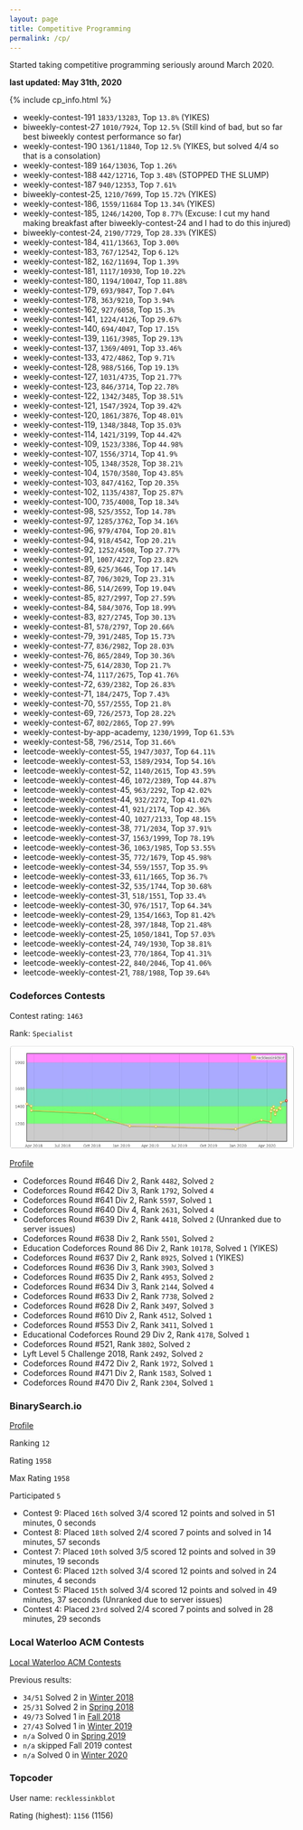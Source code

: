 ```yaml
---
layout: page
title: Competitive Programming
permalink: /cp/
---
```


Started taking competitive programming seriously around March 2020.

**last updated: May 31th, 2020**

{% include cp_info.html %}

- weekly-contest-191 `1833/13283`, Top `13.8%` (YIKES)
- biweekly-contest-27 `1010/7924`, Top `12.5%` (Still kind of bad, but so far best biweekly contest performance so far)
- weekly-contest-190 `1361/11840`, Top `12.5%` (YIKES, but solved 4/4 so that is a consolation)
- weekly-contest-189 `164/13036`, Top `1.26%`
- weekly-contest-188 `442/12716`, Top `3.48%` (STOPPED THE SLUMP)
- weekly-contest-187 `940/12353`, Top `7.61%`
- biweekly-contest-25, `1210/7699`, Top `15.72%` (YIKES)
- weekly-contest-186, `1559/11684` Top `13.34%` (YIKES)
- weekly-contest-185, `1246/14200`, Top `8.77%` (Excuse: I cut my hand making breakfast after biweekly-contest-24 and I had to do this injured)
- biweekly-contest-24, `2190/7729`, Top `28.33%` (YIKES)
- weekly-contest-184, `411/13663`, Top `3.00%`
- weekly-contest-183, `767/12542`, Top `6.12%`
- weekly-contest-182, `162/11694`, Top `1.39%`
- weekly-contest-181, `1117/10930`, Top `10.22%`
- weekly-contest-180, `1194/10047`, Top `11.88%`
- weekly-contest-179, `693/9847`, Top `7.04%`
- weekly-contest-178, `363/9210`, Top `3.94%`
- weekly-contest-162, `927/6058`, Top `15.3%`
- weekly-contest-141, `1224/4126`, Top `29.67%`
- weekly-contest-140, `694/4047`, Top `17.15%`
- weekly-contest-139, `1161/3985`, Top `29.13%`
- weekly-contest-137, `1369/4091`, Top `33.46%`
- weekly-contest-133, `472/4862`, Top `9.71%`
- weekly-contest-128, `988/5166`, Top `19.13%`
- weekly-contest-127, `1031/4735`, Top `21.77%`
- weekly-contest-123, `846/3714`, Top `22.78%`
- weekly-contest-122, `1342/3485`, Top `38.51%`
- weekly-contest-121, `1547/3924`, Top `39.42%`
- weekly-contest-120, `1861/3876`, Top `48.01%`
- weekly-contest-119, `1348/3848`, Top `35.03%`
- weekly-contest-114, `1421/3199`, Top `44.42%`
- weekly-contest-109, `1523/3386`, Top `44.98%`
- weekly-contest-107, `1556/3714`, Top `41.9%`
- weekly-contest-105, `1348/3528`, Top `38.21%`
- weekly-contest-104, `1570/3580`, Top `43.85%`
- weekly-contest-103, `847/4162`, Top `20.35%`
- weekly-contest-102, `1135/4387`, Top `25.87%`
- weekly-contest-100, `735/4008`, Top `18.34%`
- weekly-contest-98, `525/3552`, Top `14.78%`
- weekly-contest-97, `1285/3762`, Top `34.16%`
- weekly-contest-96, `979/4704`, Top `20.81%`
- weekly-contest-94, `918/4542`, Top `20.21%`
- weekly-contest-92, `1252/4508`, Top `27.77%`
- weekly-contest-91, `1007/4227`, Top `23.82%`
- weekly-contest-89, `625/3646`, Top `17.14%`
- weekly-contest-87, `706/3029`, Top `23.31%`
- weekly-contest-86, `514/2699`, Top `19.04%`
- weekly-contest-85, `827/2997`, Top `27.59%`
- weekly-contest-84, `584/3076`, Top `18.99%`
- weekly-contest-83, `827/2745`, Top `30.13%`
- weekly-contest-81, `578/2797`, Top `20.66%`
- weekly-contest-79, `391/2485`, Top `15.73%`
- weekly-contest-77, `836/2982`, Top `28.03%`
- weekly-contest-76, `865/2849`, Top `30.36%`
- weekly-contest-75, `614/2830`, Top `21.7%`
- weekly-contest-74, `1117/2675`, Top `41.76%`
- weekly-contest-72, `639/2382`, Top `26.83%`
- weekly-contest-71, `184/2475`, Top `7.43%`
- weekly-contest-70, `557/2555`, Top `21.8%`
- weekly-contest-69, `726/2573`, Top `28.22%`
- weekly-contest-67, `802/2865`, Top `27.99%`
- weekly-contest-by-app-academy, `1230/1999`, Top `61.53%`
- weekly-contest-58, `796/2514`, Top `31.66%`
- leetcode-weekly-contest-55, `1947/3037`, Top `64.11%`
- leetcode-weekly-contest-53, `1589/2934`, Top `54.16%`
- leetcode-weekly-contest-52, `1140/2615`, Top `43.59%`
- leetcode-weekly-contest-46, `1072/2389`, Top `44.87%`
- leetcode-weekly-contest-45, `963/2292`, Top `42.02%`
- leetcode-weekly-contest-44, `932/2272`, Top `41.02%`
- leetcode-weekly-contest-41, `921/2174`, Top `42.36%`
- leetcode-weekly-contest-40, `1027/2133`, Top `48.15%`
- leetcode-weekly-contest-38, `771/2034`, Top `37.91%`
- leetcode-weekly-contest-37, `1563/1999`, Top `78.19%`
- leetcode-weekly-contest-36, `1063/1985`, Top `53.55%`
- leetcode-weekly-contest-35, `772/1679`, Top `45.98%`
- leetcode-weekly-contest-34, `559/1557`, Top `35.9%`
- leetcode-weekly-contest-33, `611/1665`, Top `36.7%`
- leetcode-weekly-contest-32, `535/1744`, Top `30.68%`
- leetcode-weekly-contest-31, `518/1551`, Top `33.4%`
- leetcode-weekly-contest-30, `976/1517`, Top `64.34%`
- leetcode-weekly-contest-29, `1354/1663`, Top `81.42%`
- leetcode-weekly-contest-28, `397/1848`, Top `21.48%`
- leetcode-weekly-contest-25, `1050/1841`, Top `57.03%`
- leetcode-weekly-contest-24, `749/1930`, Top `38.81%`
- leetcode-weekly-contest-23, `770/1864`, Top `41.31%`
- leetcode-weekly-contest-22, `840/2046`, Top `41.06%`
- leetcode-weekly-contest-21, `788/1988`, Top `39.64%`

### Codeforces Contests

Contest rating: `1463`

Rank: `Specialist`

<img src="codeforces.jpg"/>

[Profile](https://codeforces.com/contests/with/recklessinkblot)

- Codeforces Round \#646 Div 2, Rank `4482`, Solved `2`
- Codeforces Round \#642 Div 3, Rank `1792`, Solved `4`
- Codeforces Round \#641 Div 2, Rank `5597`, Solved `1`
- Codeforces Round \#640 Div 4, Rank `2631`, Solved `4`
- Codeforces Round \#639 Div 2, Rank `4418`, Solved `2` (Unranked due to server issues)
- Codeforces Round \#638 Div 2, Rank `5501`, Solved `2`
- Education Codeforces Round 86 Div 2, Rank `10178`, Solved `1` (YIKES)
- Codeforces Round \#637 Div 2, Rank `8925`, Solved `1` (YIKES)
- Codeforces Round \#636 Div 3, Rank `3903`, Solved `3`
- Codeforces Round \#635 Div 2, Rank `4953`, Solved `2`
- Codeforces Round \#634 Div 3, Rank `2144`, Solved `4`
- Codeforces Round \#633 Div 2, Rank `7738`, Solved `2`
- Codeforces Round \#628 Div 2, Rank `3497`, Solved `3`
- Codeforces Round \#610 Div 2, Rank `4512`, Solved `1`
- Codeforces Round \#553 Div 2, Rank `3411`, Solved `1`
- Educational Codeforces Round 29 Div 2, Rank `4178`, Solved `1`
- Codeforces Round \#521, Rank `3802`, Solved `2`
- Lyft Level 5 Challenge 2018, Rank `2492`, Solved `2`
- Codeforces Round \#472 Div 2, Rank `1972`, Solved `1`
- Codeforces Round \#471 Div 2, Rank `1583`, Solved `1`
- Codeforces Round \#470 Div 2, Rank `2304`, Solved `1`

### BinarySearch.io

[Profile](https://binarysearch.io/@/recklessinkblot)

Ranking `12`

Rating `1958`

Max Rating `1958`

Participated `5`

- Contest 9: Placed `16th` solved 3/4 scored 12 points and solved in 51 minutes, 0 seconds
- Contest 8: Placed `18th` solved 2/4 scored 7 points and solved in 14 minutes, 57 seconds
- Contest 7: Placed `10th` solved 3/5 scored 12 points and solved in 39 minutes, 19 seconds
- Contest 6: Placed `12th` solved 3/4 scored 12 points and solved in 24 minutes, 4 seconds
- Contest 5: Placed `15th` solved 3/4 scored 12 points and solved in 49 minutes, 37 seconds (Unranked due to server issues)
- Contest 4: Placed `23rd` solved 2/4 scored 7 points and solved in 28 minutes, 29 seconds

### Local Waterloo ACM Contests

[Local Waterloo ACM Contests](https://uwaterloo.ca/international-collegiate-programming-contest/past-local-contest-results)

Previous results:
- `34/51` Solved 2 in [Winter 2018](http://acm.student.cs.uwaterloo.ca/~acm00/180210score.html)
- `25/31` Solved 2 in [Spring 2018](http://acm.student.cs.uwaterloo.ca/~acm00/180616score.html)
- `49/73` Solved 1 in [Fall 2018](http://acm.student.cs.uwaterloo.ca/~acm00/180930score.html)
- `27/43` Solved 1 in [Winter 2019](http://acm.student.cs.uwaterloo.ca/~acm00/190209score.html)
- `n/a` Solved 0 in [Spring 2019](http://acm.student.cs.uwaterloo.ca/~acm00/190622score.html)
- `n/a` skipped Fall 2019 contest
- `n/a` Solved 0 in [Winter 2020](http://acm.student.cs.uwaterloo.ca/~acm00/200201score.html)

### Topcoder

User name:             `recklessinkblot`

Rating (highest):      `1156` (1156)
